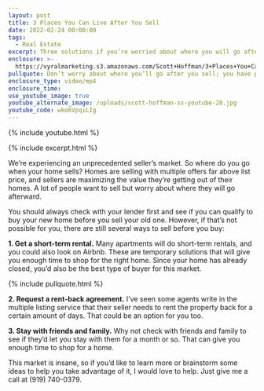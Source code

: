```yaml
---
layout: post
title: 3 Places You Can Live After You Sell
date: 2022-02-24 00:00:00
tags:
  - Real Estate
excerpt: Three solutions if you’re worried about where you will go after you sell.
enclosure: >-
  https://vyralmarketing.s3.amazonaws.com/Scott+Hoffman/3+Places+You+Can+Live+After+You+Sell.mp4
pullquote: Don’t worry about where you’ll go after you sell; you have plenty of options.
enclosure_type: video/mp4
enclosure_time:
use_youtube_image: true
youtube_alternate_image: /uploads/scott-hoffman-ss-youtube-28.jpg
youtube_code: wko6VpqiLIg
---
```

{% include youtube.html %}

{% include excerpt.html %}

We’re experiencing an unprecedented seller’s market. So where do you go when your home sells? Homes are selling with multiple offers far above list price, and sellers are maximizing the value they’re getting out of their homes. A lot of people want to sell but worry about where they will go afterward.&nbsp;

You should always check with your lender first and see if you can qualify to buy your new home before you sell your old one. However, if that’s not possible for you, there are still several ways to sell before you buy:

**1\. Get a short-term rental.** Many apartments will do short-term rentals, and you could also look on Airbnb. These are temporary solutions that will give you enough time to shop for the right home. Since your home has already closed, you’d also be the best type of buyer for this market.

{% include pullquote.html %}

**2\. Request a rent-back agreement.** I’ve seen some agents write in the multiple listing service that their seller needs to rent the property back for a certain amount of days. That could be an option for you too.

**3\. Stay with friends and family.** Why not check with friends and family to see if they’d let you stay with them for a month or so. That can give you enough time to shop for a home.

This market is insane, so if you’d like to learn more or brainstorm some ideas to help you take advantage of it, I would love to help. Just give me a call at (919) 740-0379.&nbsp;
